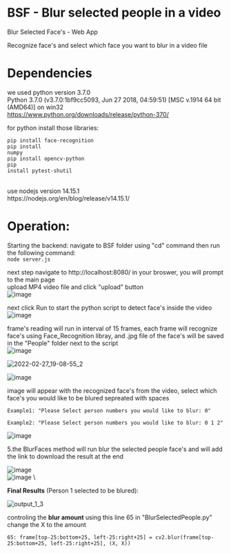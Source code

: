 # BSF - Blur selected people in a video
Blur Selected Face's - Web App

Recognize face's and select which face you want to blur in a video file

# Dependencies
we used python version 3.7.0<br>
Python 3.7.0 (v3.7.0:1bf9cc5093, Jun 27 2018, 04:59:51) [MSC v.1914 64 bit (AMD64)] on win32<br>
https://www.python.org/downloads/release/python-370/<br>

for python install those libraries:<br>

<code>pip install face-recognition</code><br>
<code>pip install numpy</code><br>
<code>pip install opencv-python</code><br>
<code>pip install pytest-shutil</code><br>

<br>
use nodejs version 14.15.1<br>
https://nodejs.org/en/blog/release/v14.15.1/<br>


# Operation:

  Starting the backend:
    navigate to BSF folder using "cd" command then run the following command:<br>
      <code>node server.js</code>
  
  next step navigate to http://localhost:8080/ in your broswer, you will prompt to the main page<br>
  upload MP4 video file and click "upload" button<br>
    ![image](https://user-images.githubusercontent.com/48179479/184368548-c79f9339-6cdd-4519-b5b0-8787a68c5e34.png)


  next click Run to start the python script to detect face's inside the video <br>
  ![image](https://user-images.githubusercontent.com/48179479/184368791-cc92dab6-c702-454f-9115-0579ddaef56c.png)


frame's reading will run in interval of 15 frames, each frame will recognize face's using Face_Recognition libray, and .jpg file of the face's will be saved in the "People"       folder next to the script
\
  ![image](https://user-images.githubusercontent.com/48179479/184368948-4f15617c-72e9-4f02-b849-47b9179609f0.png)

  

![2022-02-27_19-08-55_2](https://user-images.githubusercontent.com/48179479/155892447-d5646dc6-0dca-40fc-9c59-5c275f70c1bf.gif)

  ![image](https://user-images.githubusercontent.com/48179479/155890628-8699e230-56e3-471b-a6c4-0dc7c63a8074.png)

 image will appear with the recognized face's from the video, select which face's you would like to be blured sepreated with spaces
  
    Example1: "Please Select person numbers you would like to blur: 0"
    
    Example2: "Please Select person numbers you would like to blur: 0 1 2"
    
 
 ![image](https://user-images.githubusercontent.com/48179479/184372720-554f04d4-38a4-4a55-bacc-d58227614155.png)

 


  5.the BlurFaces method will run blur the selected people face's and will add the link to download the result at the end
  
   ![image](https://user-images.githubusercontent.com/48179479/155890785-aeca2b63-6150-43f3-a833-2aaab80aff6b.png) \
    ![image](https://user-images.githubusercontent.com/48179479/184374790-7747d2c5-4921-4134-90c5-a2217e6d5ae9.png) \
  
      
**Final Results** (Person 1 selected to be blured):

![output_1_3](https://user-images.githubusercontent.com/48179479/155891282-12b74f7d-9787-46d9-acf4-30eabf70fe18.gif)

controling the **blur amount** using this line 65 in "BlurSelectedPeople.py" change the X to the amount

    65: frame[top-25:bottom+25, left-25:right+25] = cv2.blur(frame[top-25:bottom+25, left-25:right+25], (X, X))



